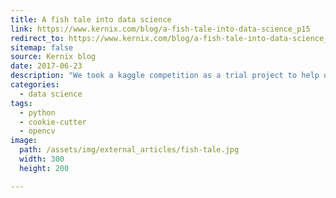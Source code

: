 ```yaml
---
title: A fish tale into data science
link: https://www.kernix.com/blog/a-fish-tale-into-data-science_p15
redirect_to: https://www.kernix.com/blog/a-fish-tale-into-data-science_p15
sitemap: false
source: Kernix blog
date: 2017-06-23
description: "We took a kaggle competition as a trial project to help us acquire an experience in real world data issues without too much hassle on cleaning and getting the data. The objective of this competition is to contribute to fisheries monitoring by finding the best algorithm classifying into seven species pictures caught from fishing boats."
categories:
  - data science
tags:
  - python
  - cookie-cutter
  - opencv
image: 
  path: /assets/img/external_articles/fish-tale.jpg
  width: 300
  height: 200

---
```

